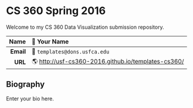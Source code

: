 # CS 360 Spring 2016

<!-- github will render markdown files nicely -->
<!-- https://help.github.com/articles/basic-writing-and-formatting-syntax/ -->

Welcome to my CS 360 Data Visualization submission repository.

<!-- fill your information in the table below (replace "templates" with your username) -->
<!-- https://help.github.com/articles/organizing-information-with-tables/ -->

|  **Name** | :bust_in_silhouette: Your Name |
|---:|:---|
| **Email** | :e-mail: `templates@dons.usfca.edu` |
|   **URL** | :earth_americas: <http://usf-cs360-2016.github.io/templates-cs360/> |

<!-- for more emoji see http://www.emoji-cheat-sheet.com/ -->

## Biography

Enter your bio here.
